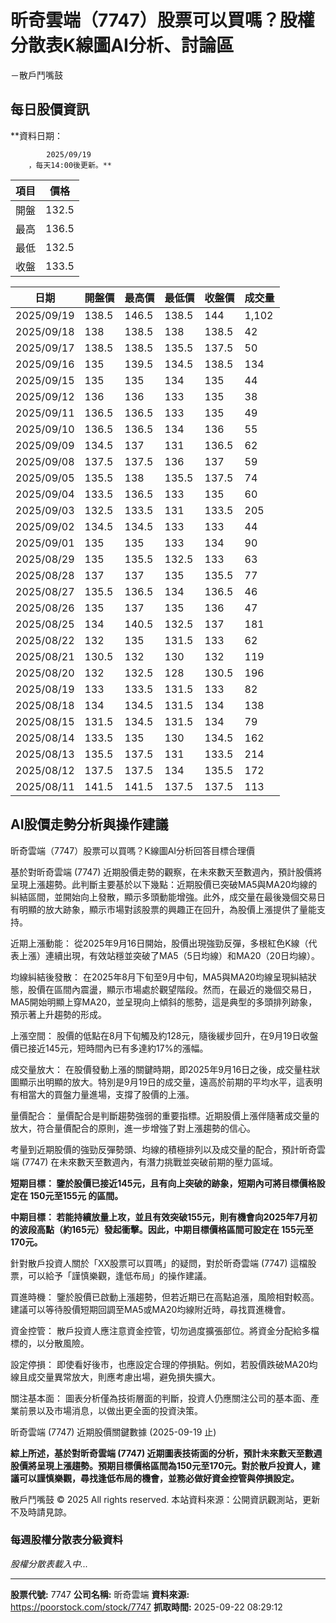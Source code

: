 # 昕奇雲端（7747）股票可以買嗎？股權分散表K線圖AI分析、討論區
－散戶鬥嘴鼓

## 每日股價資訊

**資料日期：
        
            2025/09/19
        ，每天14:00後更新。**

| 項目 | 價格 |
|------|------|
| 開盤 | 132.5 |
| 最高 | 136.5 |
| 最低 | 132.5 |
| 收盤 | 133.5 |

| 日期 | 開盤價 | 最高價 | 最低價 | 收盤價 | 成交量 |
|------|--------|--------|--------|--------|--------|
| 2025/09/19 | 138.5 | 146.5 | 138.5 | 144 | 1,102 |
| 2025/09/18 | 138 | 138.5 | 138 | 138.5 | 42 |
| 2025/09/17 | 138.5 | 138.5 | 135.5 | 137.5 | 50 |
| 2025/09/16 | 135 | 139.5 | 134.5 | 138.5 | 134 |
| 2025/09/15 | 135 | 135 | 134 | 135 | 44 |
| 2025/09/12 | 136 | 136 | 133 | 135 | 38 |
| 2025/09/11 | 136.5 | 136.5 | 133 | 135 | 49 |
| 2025/09/10 | 136.5 | 136.5 | 134 | 136 | 55 |
| 2025/09/09 | 134.5 | 137 | 131 | 136.5 | 62 |
| 2025/09/08 | 137.5 | 137.5 | 136 | 137 | 59 |
| 2025/09/05 | 135.5 | 138 | 135.5 | 137.5 | 74 |
| 2025/09/04 | 133.5 | 136.5 | 133 | 135 | 60 |
| 2025/09/03 | 132.5 | 133.5 | 131 | 133.5 | 205 |
| 2025/09/02 | 134.5 | 134.5 | 133 | 133 | 44 |
| 2025/09/01 | 135 | 135 | 133 | 134 | 90 |
| 2025/08/29 | 135 | 135.5 | 132.5 | 133 | 63 |
| 2025/08/28 | 137 | 137 | 135 | 135.5 | 77 |
| 2025/08/27 | 135.5 | 136.5 | 134 | 136.5 | 46 |
| 2025/08/26 | 135 | 137 | 135 | 136 | 47 |
| 2025/08/25 | 134 | 140.5 | 132.5 | 137 | 181 |
| 2025/08/22 | 132 | 135 | 131.5 | 133 | 62 |
| 2025/08/21 | 130.5 | 132 | 130 | 132 | 119 |
| 2025/08/20 | 132 | 132.5 | 128 | 130.5 | 196 |
| 2025/08/19 | 133 | 133.5 | 131.5 | 133 | 82 |
| 2025/08/18 | 134 | 134.5 | 131.5 | 134 | 138 |
| 2025/08/15 | 131.5 | 134.5 | 131.5 | 134 | 79 |
| 2025/08/14 | 133.5 | 135 | 130 | 134.5 | 162 |
| 2025/08/13 | 135.5 | 137.5 | 131 | 133.5 | 214 |
| 2025/08/12 | 137.5 | 137.5 | 134 | 135.5 | 172 |
| 2025/08/11 | 141.5 | 141.5 | 137.5 | 137.5 | 113 |

## AI股價走勢分析與操作建議

昕奇雲端（7747）股票可以買嗎？K線圖AI分析回答目標合理價

基於對昕奇雲端 (7747) 近期股價走勢的觀察，在未來數天至數週內，預計股價將呈現上漲趨勢。此判斷主要基於以下幾點：近期股價已突破MA5與MA20均線的糾結區間，並開始向上發散，顯示多頭動能增強。此外，成交量在最後幾個交易日有明顯的放大跡象，顯示市場對該股票的興趣正在回升，為股價上漲提供了量能支持。

近期上漲動能： 從2025年9月16日開始，股價出現強勁反彈，多根紅色K線（代表上漲）連續出現，有效站穩並突破了MA5（5日均線）和MA20（20日均線）。

均線糾結後發散： 在2025年8月下旬至9月中旬，MA5與MA20均線呈現糾結狀態，股價在區間內震盪，顯示市場處於觀望階段。然而，在最近的幾個交易日，MA5開始明顯上穿MA20，並呈現向上傾斜的態勢，這是典型的多頭排列跡象，預示著上升趨勢的形成。

上漲空間： 股價的低點在8月下旬觸及約128元，隨後緩步回升，在9月19日收盤價已接近145元，短時間內已有多達約17%的漲幅。

成交量放大： 在股價發動上漲的關鍵時期，即2025年9月16日之後，成交量柱狀圖顯示出明顯的放大。特別是9月19日的成交量，遠高於前期的平均水平，這表明有相當大的買盤力量進場，支撐了股價的上漲。

量價配合： 量價配合是判斷趨勢強弱的重要指標。近期股價上漲伴隨著成交量的放大，符合量價配合的原則，進一步增強了對上漲趨勢的信心。

考量到近期股價的強勁反彈勢頭、均線的積極排列以及成交量的配合，預計昕奇雲端 (7747) 在未來數天至數週內，有潛力挑戰並突破前期的壓力區域。

**短期目標： 鑒於股價已接近145元，且有向上突破的跡象，短期內可將目標價格設定在 150元至155元 的區間。**

**中期目標： 若能持續放量上攻，並且有效突破155元，則有機會向2025年7月初的波段高點（約165元）發起衝擊。因此，中期目標價格區間可設定在 155元至170元。**

針對散戶投資人關於「XX股票可以買嗎」的疑問，對於昕奇雲端 (7747) 這檔股票，可以給予「謹慎樂觀，逢低布局」的操作建議。

買進時機： 鑒於股價已啟動上漲趨勢，但若近期已在高點追漲，風險相對較高。建議可以等待股價短期回調至MA5或MA20均線附近時，尋找買進機會。

資金控管： 散戶投資人應注意資金控管，切勿過度擴張部位。將資金分配給多檔標的，以分散風險。

設定停損： 即使看好後市，也應設定合理的停損點。例如，若股價跌破MA20均線且成交量異常放大，則應考慮出場，避免損失擴大。

關注基本面： 圖表分析僅為技術層面的判斷，投資人仍應關注公司的基本面、產業前景以及市場消息，以做出更全面的投資決策。

昕奇雲端 (7747) 近期股價關鍵數據 (2025-09-19 止)

**綜上所述，基於對昕奇雲端 (7747) 近期圖表技術面的分析，預計未來數天至數週股價將呈現上漲趨勢。預期目標價格區間為150元至170元。對於散戶投資人，建議可以謹慎樂觀，尋找逢低布局的機會，並務必做好資金控管與停損設定。**

散戶鬥嘴鼓 © 2025 All rights reserved. 本站資料來源：公開資訊觀測站，更新不及時請見諒。

### 每週股權分散表分級資料

*股權分散表載入中...*

---

**股票代號:** 7747
**公司名稱:** 昕奇雲端
**資料來源:** https://poorstock.com/stock/7747
**抓取時間:** 2025-09-22 08:29:12